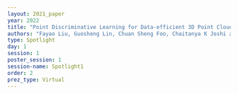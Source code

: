 ```yaml
---
layout: 2021_paper
year: 2022
title: "Point Discriminative Learning for Data-efficient 3D Point Cloud Analysis"
authors: "Fayao Liu, Guosheng Lin, Chuan Sheng Foo, Chaitanya K Joshi and Jie Lin (Institute for Infocomm Research , Singapore)"
type: Spotlight
day: 1
session: 1
poster_session: 1
session-name: Spotlight1
order: 2
prez_type: Virtual
---
```

